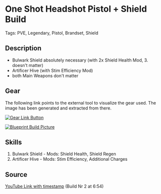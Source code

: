 # One Shot Headshot Pistol + Shield Build

Tags: PVE, Legendary, Pistol, Brandset, Shield

## Description

* Bulwark Shield absolutely necessary (with 2x Shield Health Mod, 3. doesn't matter)
* Artificer Hive (with Stim Efficiency Mod)
* both Main Weapons don't matter

## Gear

The following link points to the external tool to visualize the gear used.
The image has been generated and extracted from there.

[![Gear Link Button]({{site.baseurl}}/assets/images/gear-button.png)](https://mxswat.github.io/mx-division-builds/#/IwBgtMDsYEwbZxMYgXAFgGwvMMBmCYQ5JDOdBPOUUnDPYSyvO01GAVgRZz7JgtCvNvVHi0E8alB5mhYMAAcEGI2ABOVWwxA)

[![Blueprint Build Picture]({{site.baseurl}}/assets/images/One-Shot-Headshot-Pistol-Shield-Build.png)]({{site.baseurl}}/assets/images/One-Shot-Headshot-Pistol-Shield-Build.png)

## Skills

1. Bulwark Shield - Mods: Shield Health, Shield Regen
2. Artificer Hive - Mods: Stim Efficiency, Additional Charges

## Source

[YouTube Link with timestamp](https://youtu.be/rw21bF9arqE?t=414) (Build Nr 2 at 6:54)
